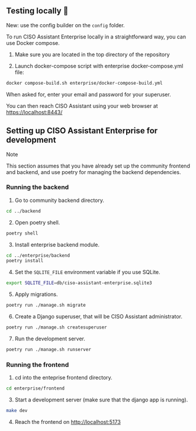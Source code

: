 ## Testing locally 🚀

New: use the config builder on the `config` folder.

To run CISO Assistant Enterprise locally in a straightforward way, you can use Docker compose.

1. Make sure you are located in the top directory of the repository

2. Launch docker-compose script with enterprise docker-compose.yml file:

```sh
docker compose-build.sh enterprise/docker-compose-build.yml
```

When asked for, enter your email and password for your superuser.

You can then reach CISO Assistant using your web browser at [https://localhost:8443/](https://localhost:8443/)

## Setting up CISO Assistant Enterprise for development

> [!NOTE]
> This section assumes that you have already set up the community frontend and backend, and use poetry for managing the backend dependencies.

### Running the backend

1. Go to community backend directory.

```sh
cd ../backend
```

2. Open poetry shell.

```sh
poetry shell
```

3. Install enterprise backend module.

```sh
cd ../enterprise/backend
poetry install
```

4. Set the `SQLITE_FILE` environment variable if you use SQLite.

```sh
export SQLITE_FILE=db/ciso-assistant-enterprise.sqlite3
```

5. Apply migrations.

```sh
poetry run ./manage.sh migrate
```

6. Create a Django superuser, that will be CISO Assistant administrator.

```sh
poetry run ./manage.sh createsuperuser
```

7. Run the development server.

```sh
poetry run ./manage.sh runserver
```

### Running the frontend

1. cd into the enteprise frontend directory.

```bash
cd enterprise/frontend
```

3. Start a development server (make sure that the django app is running).

```bash
make dev
```

4. Reach the frontend on <http://localhost:5173>

